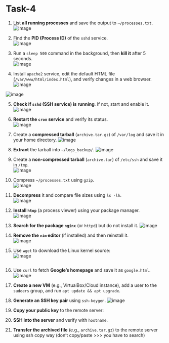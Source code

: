 # Task-4
1. List **all running processes** and save the output to `~/processes.txt`.  
![image](https://github.com/user-attachments/assets/723ca425-6033-4b86-bb82-fd4fd29114e7)

2. Find the **PID (Process ID)** of the `sshd` service.  
![image](https://github.com/user-attachments/assets/2469e818-6372-4015-9f15-eb87dec8ef92)

3. Run a `sleep 500` command in the background, then **kill it** after 5 seconds.  
![image](https://github.com/user-attachments/assets/b222f16d-92a0-4a0a-8e5d-6ef9a80b8a0e)

4. Install `apache2` service, edit the default HTML file (`/var/www/html/index.html`), and verify changes in a web browser.
![image](https://github.com/user-attachments/assets/8ce4157f-343f-4aad-8c3e-af22909cf48a)
 
![image](https://github.com/user-attachments/assets/ed6b4763-6832-4790-93d6-f0150829b3eb)
 
5. **Check if `sshd` (SSH service) is running**. If not, start and enable it.  
![image](https://github.com/user-attachments/assets/75337173-e831-47f5-884a-19cbaf2665a6)

6. **Restart the `cron` service** and verify its status.  
![image](https://github.com/user-attachments/assets/46de10de-9380-4125-87e9-2959ff05c1a7)

7. Create a **compressed tarball** (`archive.tar.gz`) of `/var/log` and save it in your home directory. 
![image](https://github.com/user-attachments/assets/e52f86b7-b8fe-444c-bfac-d6bc5cc2cef4)
 
8. **Extract** the tarball into `~/logs_backup/`. 
![image](https://github.com/user-attachments/assets/fa6c14de-c15a-4066-b4c0-36491452806b)
 
9. Create a **non-compressed tarball** (`archive.tar`) of `/etc/ssh` and save it in `/tmp`.  
![image](https://github.com/user-attachments/assets/b0ef1f8f-c1a5-42a9-8c1e-f1407e1fd7b6)

10. Compress `~/processes.txt` using `gzip`.  
![image](https://github.com/user-attachments/assets/661bf04a-dca4-4b03-aa78-abb4103e4193)

11. **Decompress** it and compare file sizes using `ls -lh`.  
![image](https://github.com/user-attachments/assets/6bd022ff-7361-46db-a185-b33db3774bce)

12. **Install `htop`** (a process viewer) using your package manager.  
![image](https://github.com/user-attachments/assets/86168b6a-c8f6-4dd2-bfbf-cfdaed632fdd)

13. **Search for the package `nginx`** (or `httpd`) but do not install it. 
![image](https://github.com/user-attachments/assets/65b7f855-5237-4231-a961-da4e68d28533)
 
14. **Remove the `vim` editor** (if installed) and then reinstall it.  
![image](https://github.com/user-attachments/assets/9dcd69d0-7e35-497a-88d9-e1701f4ada58)

15. Use `wget` to download the Linux kernel source:  
    ![image](https://github.com/user-attachments/assets/4584881b-0abd-4798-87fe-b22462474c71)

    ```  
16. Use `curl` to fetch **Google’s homepage** and save it as `google.html`.  
![image](https://github.com/user-attachments/assets/3111907b-e7ea-44ae-ac76-63ed21f33c16)

17. **Create a new VM** (e.g., VirtualBox/Cloud instance), add a user to the `sudoers` group, and run `apt update && apt upgrade`.  
18. **Generate an SSH key pair** using `ssh-keygen`. 
![image](https://github.com/user-attachments/assets/34c8b132-0447-465f-b1d0-71c519ac7055)
 
19. **Copy your public key** to the remote server:  
20. **SSH into the server** and verify with `hostname`.  
21. **Transfer the archived file** (e.g., `archive.tar.gz`) to the remote server using ssh copy way (don’t copy/paste >>> you have to search)


